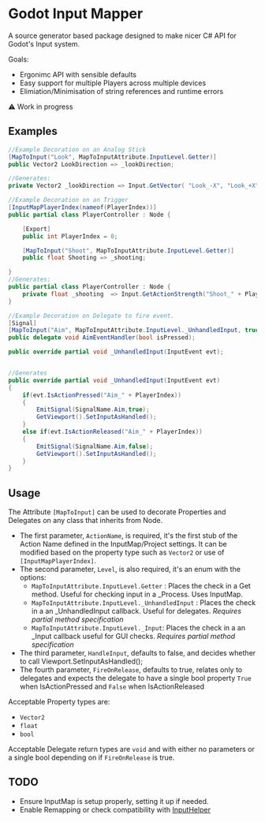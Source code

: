# Godot Input Mapper

A source generator based package designed to make nicer C# API for Godot's Input system.

Goals:
- Ergonimc API with sensible defaults
- Easy support for multiple Players across multiple devices
- Elimiation/Minimisation of string references and runtime errors

⚠️ Work in progress

## Examples

```csharp
//Example Decoration on an Analog Stick
[MapToInput("Look", MapToInputAttribute.InputLevel.Getter)]
public Vector2 LookDirection => _lookDirection;

//Generates:
private Vector2 _lookDirection => Input.GetVector( "Look_-X", "Look_+X",  "Look_-Y",  "Look_+Y");
```

```csharp
//Example Decoration on an Trigger
[InputMapPlayerIndex(nameof(PlayerIndex))]
public partial class PlayerController : Node {

    [Export]
    public int PlayerIndex = 0;

    [MapToInput("Shoot", MapToInputAttribute.InputLevel.Getter)]
    public float Shooting => _shooting;

}
//Generates:
public partial class PlayerController : Node {
    private float _shooting  => Input.GetActionStrength("Shoot_" + PlayerIndex);
}
```

```csharp
//Example Decoration on Delegate to fire event.
[Signal]
[MapToInput("Aim", MapToInputAttribute.InputLevel._UnhandledInput, true)]
public delegate void AimEventHandler(bool isPressed);

public override partial void _UnhandledInput(InputEvent evt);


//Generates
public override partial void _UnhandledInput(InputEvent evt)
{
    if(evt.IsActionPressed("Aim_" + PlayerIndex)) 
    {
        EmitSignal(SignalName.Aim,true);
        GetViewport().SetInputAsHandled();
    }
    else if(evt.IsActionReleased("Aim_" + PlayerIndex)) 
    {
        EmitSignal(SignalName.Aim,false);
        GetViewport().SetInputAsHandled();
    }
}
```


## Usage


The Attribute `[MapToInput]` can be used to decorate Properties and Delegates on any class that inherits from Node.

- The first parameter, `ActionName`, is required, it's the first stub of the Action Name defined in the InputMap/Project settings. It can be modified based on the property type such as `Vector2` or use of `[InputMapPlayerIndex]`.
- The second parameter, `Level`, is also required, it's an enum with the options:
    - `MapToInputAttribute.InputLevel.Getter` : Places the check in a Get method. Useful for checking input in a _Process. Uses InputMap.
    - `MapToInputAttribute.InputLevel._UnhandledInput` : Places the check in a an _UnhandledInput callback. Useful for delegates. _Requires partial method specification_
    - `MapToInputAttribute.InputLevel._Input`: Places the check in a an _Input callback useful for GUI checks. _Requires partial method specification_
- The third parameter, `HandleInput`, defaults to false, and decides whether to call Viewport.SetInputAsHandled();
- The fourth parameter, `FireOnRelease`, defaults to true, relates only to delegates and expects the delegate to have a single bool property `True` when IsActionPressed and `False` when IsActionReleased

Acceptable Property types are:
- `Vector2`
- `float`
- `bool`

Acceptable Delegate return types are `void` and with either no parameters or a single bool depending on if `FireOnRelease` is true.

## TODO

- Ensure InputMap is setup properly, setting it up if needed.
- Enable Remapping or check compatibility with [InputHelper](https://github.com/nathanhoad/godot_input_helper)
